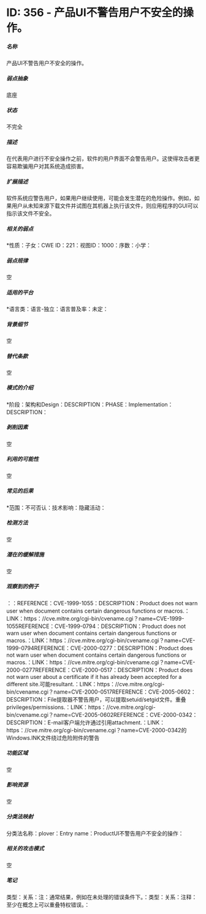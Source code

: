 # ID: 356 - 产品UI不警告用户不安全的操作。
<h5>名称</h5>产品UI不警告用户不安全的操作。
<h5>弱点抽象</h5>底座
<h5>状态</h5>不完全
<h5>描述</h5>在代表用户进行不安全操作之前，软件的用户界面不会警告用户。这使得攻击者更容易欺骗用户对其系统造成损害。
<h5>扩展描述</h5>软件系统应警告用户，如果用户继续使用，可能会发生潜在的危险操作。例如，如果用户从未知来源下载文件并试图在其机器上执行该文件，则应用程序的GUI可以指示该文件不安全。
<h5>相关的弱点</h5>*性质：子女：CWE ID：221：视图ID：1000：序数：小学：
<h5>弱点规律</h5>空
<h5>适用的平台</h5>*语言类：语言-独立：语言普及率：未定：
<h5>背景细节</h5>空
<h5>替代条款</h5>空
<h5>模式的介绍</h5>*阶段：架构和Design：DESCRIPTION：PHASE：Implementation：DESCRIPTION：
<h5>剥削因素</h5>空
<h5>利用的可能性</h5>空
<h5>常见的后果</h5>*范围：不可否认：技术影响：隐藏活动：
<h5>检测方法</h5>空
<h5>潜在的缓解措施</h5>空
<h5>观察到的例子</h5>：：REFERENCE：CVE-1999-1055：DESCRIPTION：Product does not warn user when document contains certain dangerous functions or macros.：LINK：https：//cve.mitre.org/cgi-bin/cvename.cgi？name=CVE-1999-1055REFERENCE：CVE-1999-0794：DESCRIPTION：Product does not warn user when document contains certain dangerous functions or macros.：LINK：https：//cve.mitre.org/cgi-bin/cvename.cgi？name=CVE-1999-0794REFERENCE：CVE-2000-0277：DESCRIPTION：Product does not warn user when document contains certain dangerous functions or macros.：LINK：https：//cve.mitre.org/cgi-bin/cvename.cgi？name=CVE-2000-0277REFERENCE：CVE-2000-0517：DESCRIPTION：Product does not warn user about a certificate if it has already been accepted for a different site.可能resultant.：LINK：https：//cve.mitre.org/cgi-bin/cvename.cgi？name=CVE-2000-0517REFERENCE：CVE-2005-0602：DESCRIPTION：File提取器不警告用户，可以提取setuid/setgid文件。重叠privileges/permissions.：LINK：https：//cve.mitre.org/cgi-bin/cvename.cgi？name=CVE-2005-0602REFERENCE：CVE-2000-0342：DESCRIPTION：E-mail客户端允许通过引用attachment.：LINK：https：//cve.mitre.org/cgi-bin/cvename.cgi？name=CVE-2000-0342的Windows.INK文件绕过危险附件的警告
<h5>功能区域</h5>空
<h5>影响资源</h5>空
<h5>分类法映射</h5>分类法名称：plover：Entry name：ProductUI不警告用户不安全的操作：
<h5>相关的攻击模式</h5>空
<h5>笔记</h5>类型：关系：注：通常结果，例如在未处理的错误条件下。：类型：关系：注释：至少在概念上可以重叠特权错误。：

